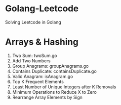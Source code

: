 # Golang-Leetcode
Solving Leetcode in Golang

# Arrays & Hashing
1. Two Sum: twoSum.go
2. Add Two Numbers
49. Group Anagrams: groupAnagrams.go
217. Contains Duplicate: containsDuplicate.go
242. Valid Anagram: isAnagram.go
347. Top K Frequent Elements
1481. Least Number of Unique Integers after K Removals
1658. Minimum Operations to Reduce X to Zero
2149. Rearrange Array Elements by Sign
